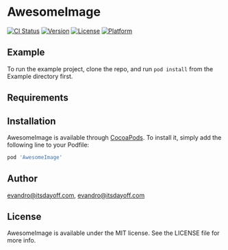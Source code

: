 # AwesomeImage

[![CI Status](https://img.shields.io/travis/evandro@itsdayoff.com/AwesomeImage.svg?style=flat)](https://travis-ci.org/evandro@itsdayoff.com/AwesomeImage)
[![Version](https://img.shields.io/cocoapods/v/AwesomeImage.svg?style=flat)](https://cocoapods.org/pods/AwesomeImage)
[![License](https://img.shields.io/cocoapods/l/AwesomeImage.svg?style=flat)](https://cocoapods.org/pods/AwesomeImage)
[![Platform](https://img.shields.io/cocoapods/p/AwesomeImage.svg?style=flat)](https://cocoapods.org/pods/AwesomeImage)

## Example

To run the example project, clone the repo, and run `pod install` from the Example directory first.

## Requirements

## Installation

AwesomeImage is available through [CocoaPods](https://cocoapods.org). To install
it, simply add the following line to your Podfile:

```ruby
pod 'AwesomeImage'
```

## Author

evandro@itsdayoff.com, evandro@itsdayoff.com

## License

AwesomeImage is available under the MIT license. See the LICENSE file for more info.
